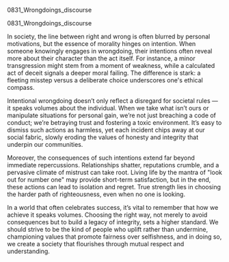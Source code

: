 
0831_Wrongdoings_discourse


0831_Wrongdoings_discourse

In society, the line between right and wrong is often blurred by personal motivations, but the essence of morality hinges on intention. When someone knowingly engages in wrongdoing, their intentions often reveal more about their character than the act itself. For instance, a minor transgression might stem from a moment of weakness, while a calculated act of deceit signals a deeper moral failing. The difference is stark: a fleeting misstep versus a deliberate choice underscores one's ethical compass.

Intentional wrongdoing doesn’t only reflect a disregard for societal rules — it speaks volumes about the individual. When we take what isn’t ours or manipulate situations for personal gain, we’re not just breaching a code of conduct; we’re betraying trust and fostering a toxic environment. It’s easy to dismiss such actions as harmless, yet each incident chips away at our social fabric, slowly eroding the values of honesty and integrity that underpin our communities.

Moreover, the consequences of such intentions extend far beyond immediate repercussions. Relationships shatter, reputations crumble, and a pervasive climate of mistrust can take root. Living life by the mantra of "look out for number one" may provide short-term satisfaction, but in the end, these actions can lead to isolation and regret. True strength lies in choosing the harder path of righteousness, even when no one is looking.

In a world that often celebrates success, it’s vital to remember that how we achieve it speaks volumes. Choosing the right way, not merely to avoid consequences but to build a legacy of integrity, sets a higher standard. We should strive to be the kind of people who uplift rather than undermine, championing values that promote fairness over selfishness, and in doing so, we create a society that flourishes through mutual respect and understanding.